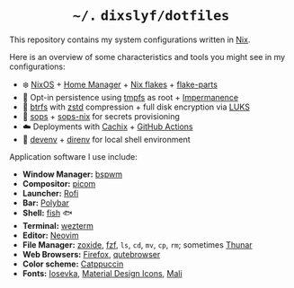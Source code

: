# <h1 align="center">`~/.` `dixslyf/dotfiles`</h1>

This repository contains my system configurations written in [Nix](https://nixos.org/).

Here is an overview of some characteristics and tools you might see in my configurations:
* :snowflake: [NixOS](https://nixos.org/) + [Home Manager](https://github.com/nix-community/home-manager) + [Nix flakes](https://www.tweag.io/blog/2020-05-25-flakes/) + [flake-parts](https://github.com/hercules-ci/flake-parts)
* :floppy_disk: Opt-in persistence using [tmpfs](https://en.wikipedia.org/wiki/Tmpfs) as root + [Impermanence](https://github.com/nix-community/impermanence)
* :minidisc: [btrfs](https://btrfs.readthedocs.io/en/latest/Introduction.html) with [zstd](https://en.wikipedia.org/wiki/Zstd) compression + full disk encryption via [LUKS](https://en.wikipedia.org/wiki/Linux_Unified_Key_Setup)
* :key: [sops](https://github.com/mozilla/sops) + [sops-nix](https://github.com/Mic92/sops-nix) for secrets provisioning
* :cloud: Deployments with [Cachix](https://www.cachix.org/) + [GitHub Actions](https://docs.github.com/en/actions)
* :office: [devenv](https://devenv.sh/) + [direnv](https://direnv.net/) for local shell environment

Application software I use include:
* **Window Manager:** [bspwm](https://github.com/baskerville/bspwm)
* **Compositor:** [picom](https://github.com/yshui/picom)
* **Launcher:** [Rofi](https://github.com/davatorium/rofi)
* **Bar:** [Polybar](https://github.com/polybar/polybar)
* **Shell:** [fish](https://github.com/fish-shell/fish-shell) :fish:
* **Terminal:** [wezterm](https://github.com/wez/wezterm)
* **Editor:** [Neovim](https://github.com/neovim/neovim)
* **File Manager:** [zoxide](https://github.com/ajeetdsouza/zoxide), [fzf](https://github.com/junegunn/fzf), `ls`, `cd`, `mv`, `cp`, `rm`; sometimes [Thunar](https://gitlab.xfce.org/xfce/thunar)
* **Web Browsers:** [Firefox](https://www.mozilla.org/en-US/firefox/browsers/), [qutebrowser](https://github.com/qutebrowser/qutebrowser)
* **Color scheme:** [Catppuccin](https://github.com/catppuccin/catppuccin)
* **Fonts:** [Iosevka](https://github.com/be5invis/Iosevka), [Material Design Icons](https://github.com/Templarian/MaterialDesign), [Mali](https://fonts.google.com/specimen/Mali)

